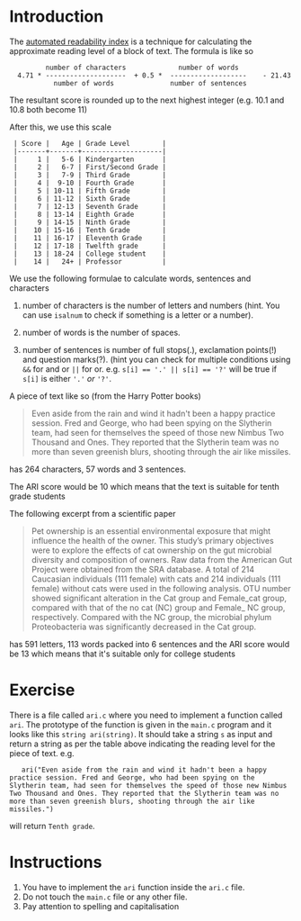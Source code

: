 # Introduction

The [automated readability index](https://en.wikipedia.org/wiki/Automated_readability_index) is a
technique for calculating the approximate reading level of a block of
text. The formula is like so

             number of characters             number of words
      4.71 * --------------------  + 0.5 *  -------------------    - 21.43
               number of words              number of sentences  

The resultant score is rounded up to the next highest integer
(e.g. 10.1 and 10.8 both become 11)

After this, we use this scale

     | Score |   Age | Grade Level        |
     |-------+-------+--------------------|
     |     1 |   5-6 | Kindergarten       |
     |     2 |   6-7 | First/Second Grade |
     |     3 |   7-9 | Third Grade        |
     |     4 |  9-10 | Fourth Grade       |
     |     5 | 10-11 | Fifth Grade        |
     |     6 | 11-12 | Sixth Grade        |
     |     7 | 12-13 | Seventh Grade      |
     |     8 | 13-14 | Eighth Grade       |
     |     9 | 14-15 | Ninth Grade        |
     |    10 | 15-16 | Tenth Grade        |
     |    11 | 16-17 | Eleventh Grade     |
     |    12 | 17-18 | Twelfth grade      |
     |    13 | 18-24 | College student    |
     |    14 |   24+ | Professor          |

We use the following formulae to calculate words, sentences and
characters

1. number of characters is the number of letters and numbers
   (hint. You can use `isalnum` to check if something is a letter or a
   number). 
   
2. number of words is the number of spaces.

3. number of sentences is number of full stops(.), exclamation
   points(!) and question marks(?). (hint you can check for multiple
   conditions using `&&` for and or `||` for or. e.g. `s[i] == '.' ||
   s[i] == '?'` will be true if `s[i]` is either `'.'` *or* `'?'`. 
   
A piece of text like so (from the Harry Potter books) 

> Even aside from the rain and wind it hadn't been a happy practice
> session. Fred and George, who had been spying on the Slytherin team,
> had seen for themselves the speed of those new Nimbus Two Thousand
> and Ones. They reported that the Slytherin team was no more than
> seven greenish blurs, shooting through the air like missiles.

has 264 characters, 57 words and 3 sentences. 

The ARI score would be 10 which means that the text is suitable for
tenth grade students


The following excerpt from a scientific paper

> Pet ownership is an essential environmental exposure that might
> influence the health of the owner. This study’s primary objectives
> were to explore the effects of cat ownership on the gut microbial
> diversity and composition of owners. Raw data from the American Gut
> Project were obtained from the SRA database. A total of 214
> Caucasian individuals (111 female) with cats and 214 individuals
> (111 female) without cats were used in the following analysis. OTU
> number showed significant alteration in the Cat group and Female_cat
> group, compared with that of the no cat (NC) group and Female_ NC
> group, respectively. Compared with the NC group, the microbial
> phylum Proteobacteria was significantly decreased in the Cat group. 

has 591 letters, 113 words packed into 6 sentences and the ARI score would
be 13 which means that it's suitable only for college students


# Exercise

There is a file called `ari.c` where you need to implement a function
called `ari`. The prototype of the function is given in the `main.c`
program and it looks like this `string ari(string)`. It should take a
string `s` as input and return a string as per the table above
indicating the reading level for the piece of text. e.g. 


       ari("Even aside from the rain and wind it hadn't been a happy practice session. Fred and George, who had been spying on the Slytherin team, had seen for themselves the speed of those new Nimbus Two Thousand and Ones. They reported that the Slytherin team was no more than seven greenish blurs, shooting through the air like missiles.")


will return `Tenth grade`. 


# Instructions
1. You have to implement the `ari` function inside the `ari.c` file. 
2. Do not touch the `main.c` file or any other file. 
3. Pay attention to spelling and capitalisation


